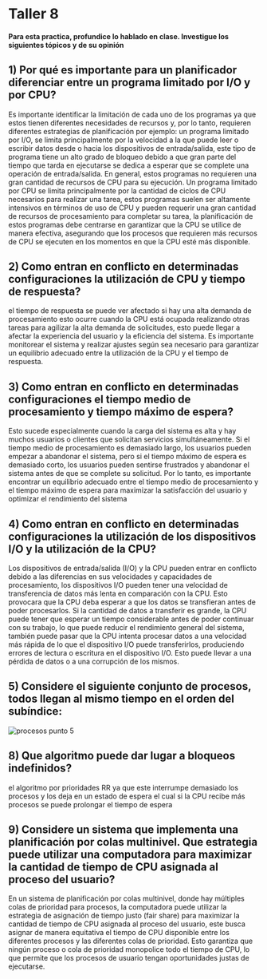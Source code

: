 ﻿# Taller 8
#### Para esta practica, profundice lo hablado en clase. Investigue los siguientes tópicos y de su opinión
## 1) Por qué es importante para un planificador diferenciar entre un programa limitado por I/O y por CPU?
Es importante identificar la limitación de cada uno de los programas ya que estos tienen diferentes necesidades de recursos y, por lo tanto, requieren diferentes estrategias de planificación por ejemplo: un programa limitado por I/O, se limita principalmente por la velocidad a la que puede leer o escribir datos desde o hacia los dispositivos de entrada/salida, este tipo de programa tiene un alto grado de bloqueo debido a que gran parte del tiempo que tarda en ejecutarse se dedica a esperar que se complete una operación de entrada/salida. En general, estos programas no requieren una gran cantidad de recursos de CPU para su ejecución. Un programa limitado por CPU se limita principalmente por la cantidad de ciclos de CPU necesarios para realizar una tarea, estos programas suelen ser altamente intensivos en términos de uso de CPU y pueden requerir una gran cantidad de recursos de procesamiento para completar su tarea,  la planificación de estos programas debe centrarse en garantizar que la CPU se utilice de manera efectiva, asegurando que los procesos que requieren más recursos de CPU se ejecuten en los momentos en que la CPU esté más disponible.
## 2) Como entran en conflicto en determinadas configuraciones la utilización de CPU y tiempo de respuesta?
 el tiempo de respuesta se puede ver afectado si hay una alta demanda de procesamiento esto ocurre cuando la CPU está ocupada realizando otras tareas para agilizar la alta demanda de solicitudes, esto puede llegar a afectar la experiencia del usuario y la eficiencia del sistema. Es importante monitorear el sistema y realizar ajustes según sea necesario para garantizar un equilibrio adecuado entre la utilización de la CPU y el tiempo de respuesta.
## 3) Como entran en conflicto en determinadas configuraciones el tiempo medio de procesamiento y tiempo máximo de espera?
Esto sucede especialmente cuando la carga del sistema es alta y hay muchos usuarios o clientes que solicitan servicios simultáneamente. Si el tiempo medio de procesamiento es demasiado largo, los usuarios pueden empezar a abandonar el sistema, pero si el tiempo máximo de espera es demasiado corto, los usuarios pueden sentirse frustrados y abandonar el sistema antes de que se complete su solicitud. Por lo tanto, es importante encontrar un equilibrio adecuado entre el tiempo medio de procesamiento y el tiempo máximo de espera para maximizar la satisfacción del usuario y optimizar el rendimiento del sistema
## 4)  Como entran en conflicto en determinadas configuraciones la utilización de los dispositivos I/O y la utilización de la CPU?

Los dispositivos de entrada/salida (I/O) y la CPU pueden entrar en conflicto debido a las diferencias en sus velocidades y capacidades de procesamiento, los dispositivos I/O pueden tener una velocidad de transferencia de datos más lenta en comparación con la CPU. Esto provocara que la CPU deba esperar a que los datos se transfieran antes de poder procesarlos. Si la cantidad de datos a transferir es grande, la CPU puede tener que esperar un tiempo considerable antes de poder continuar con su trabajo, lo que puede reducir el rendimiento general del sistema, también puede pasar que la CPU intenta procesar datos a una velocidad más rápida de lo que el dispositivo I/O puede transferirlos, produciendo errores de lectura o escritura en el dispositivo I/O. Esto puede llevar a una pérdida de datos o a una corrupción de los mismos.
##  5) Considere el siguiente conjunto de procesos, todos llegan al mismo tiempo en el orden del subíndice:

![procesos punto 5 ](https://drive.google.com/file/d/1H14q07Sudox7Fsq45gL3eW66Uk1O-Na5/view?usp=share_link)

## 8) Que algoritmo puede dar lugar a bloqueos indefinidos?
el algoritmo por prioridades RR ya que este interrumpe demasiado los procesos y los deja en un estado de espera el cual si la CPU recibe más procesos se puede prolongar el tiempo de espera 
## 9) Considere un sistema que implementa una planificación por colas multinivel. Que estrategia puede utilizar una computadora para maximizar la cantidad de tiempo de CPU asignada al proceso del usuario? 
En un sistema de planificación por colas multinivel, donde hay múltiples colas de prioridad para procesos, la computadora puede utilizar la estrategia de asignación de tiempo justo (fair share) para maximizar la cantidad de tiempo de CPU asignada al proceso del usuario, este busca asignar de manera equitativa el tiempo de CPU disponible entre los diferentes procesos y las diferentes colas de prioridad. Esto garantiza que ningún proceso o cola de prioridad monopolice todo el tiempo de CPU, lo que permite que los procesos de usuario tengan oportunidades justas de ejecutarse.

